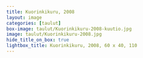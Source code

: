 ```yaml
---
title: Kuorinkikuru, 2008
layout: image
categories: [taulut]
box-image: taulut/Kuorinkikuru-2008-kuutio.jpg
image: taulut/Kuorinkikuru-2008.jpg
hide_title_on_box: true
lightbox_title: Kuorinkikuru, 2008, 60 x 40, 110
---
```

